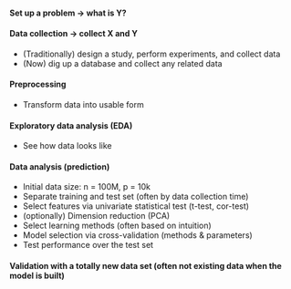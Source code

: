 #### Set up a problem -> what is Y?
#### Data collection -> collect X and Y
- (Traditionally) design a study, perform experiments, and collect data
- (Now) dig up a database and collect any related data 

#### Preprocessing
- Transform data into usable form 

#### Exploratory data analysis (EDA)
- See how data looks like 

#### Data analysis (prediction)
- Initial data size: n = 100M, p = 10k
- Separate training and test set (often by data collection time)
- Select features via univariate statistical test (t-test, cor-test)
- (optionally) Dimension reduction (PCA)
- Select learning methods (often based on intuition)
- Model selection via cross-validation (methods & parameters)
- Test performance over the test set

#### Validation with a totally new data set (often not existing data when the model is built)